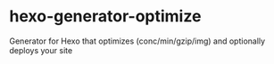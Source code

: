 hexo-generator-optimize
=======================

Generator for Hexo that optimizes (conc/min/gzip/img) and optionally deploys your site
